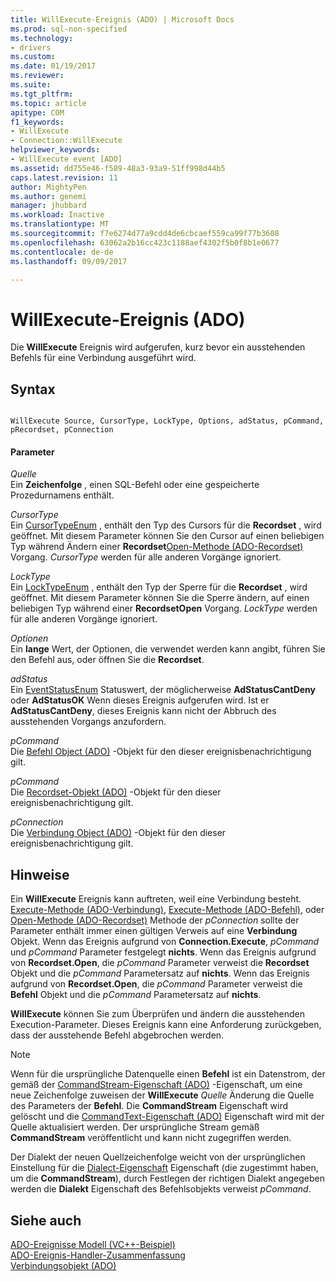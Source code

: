 ```yaml
---
title: WillExecute-Ereignis (ADO) | Microsoft Docs
ms.prod: sql-non-specified
ms.technology:
- drivers
ms.custom: 
ms.date: 01/19/2017
ms.reviewer: 
ms.suite: 
ms.tgt_pltfrm: 
ms.topic: article
apitype: COM
f1_keywords:
- WillExecute
- Connection::WillExecute
helpviewer_keywords:
- WillExecute event [ADO]
ms.assetid: dd755e46-f589-48a3-93a9-51ff998d44b5
caps.latest.revision: 11
author: MightyPen
ms.author: genemi
manager: jhubbard
ms.workload: Inactive
ms.translationtype: MT
ms.sourcegitcommit: f7e6274d77a9cdd4de6cbcaef559ca99f77b3608
ms.openlocfilehash: 63062a2b16cc423c1188aef4302f5b0f8b1e0677
ms.contentlocale: de-de
ms.lasthandoff: 09/09/2017

---
```

# <a name="willexecute-event-ado"></a>WillExecute-Ereignis (ADO)
Die **WillExecute** Ereignis wird aufgerufen, kurz bevor ein ausstehenden Befehls für eine Verbindung ausgeführt wird.  
  
## <a name="syntax"></a>Syntax  
  
```  
  
WillExecute Source, CursorType, LockType, Options, adStatus, pCommand, pRecordset, pConnection  
```  
  
#### <a name="parameters"></a>Parameter  
 *Quelle*  
 Ein **Zeichenfolge** , einen SQL-Befehl oder eine gespeicherte Prozedurnamens enthält.  
  
 *CursorType*  
 Ein [CursorTypeEnum](../../../ado/reference/ado-api/cursortypeenum.md) , enthält den Typ des Cursors für die **Recordset** , wird geöffnet. Mit diesem Parameter können Sie den Cursor auf einen beliebigen Typ während Ändern einer **Recordset**[Open-Methode (ADO-Recordset)](../../../ado/reference/ado-api/open-method-ado-recordset.md) Vorgang. *CursorType* werden für alle anderen Vorgänge ignoriert.  
  
 *LockType*  
 Ein [LockTypeEnum](../../../ado/reference/ado-api/locktypeenum.md) , enthält den Typ der Sperre für die **Recordset** , wird geöffnet. Mit diesem Parameter können Sie die Sperre ändern, auf einen beliebigen Typ während einer **RecordsetOpen** Vorgang. *LockType* werden für alle anderen Vorgänge ignoriert.  
  
 *Optionen*  
 Ein **lange** Wert, der Optionen, die verwendet werden kann angibt, führen Sie den Befehl aus, oder öffnen Sie die **Recordset**.  
  
 *adStatus*  
 Ein [EventStatusEnum](../../../ado/reference/ado-api/eventstatusenum.md) Statuswert, der möglicherweise **AdStatusCantDeny** oder **AdStatusOK** Wenn dieses Ereignis aufgerufen wird. Ist er **AdStatusCantDeny**, dieses Ereignis kann nicht der Abbruch des ausstehenden Vorgangs anzufordern.  
  
 *pCommand*  
 Die [Befehl Object (ADO)](../../../ado/reference/ado-api/command-object-ado.md) -Objekt für den dieser ereignisbenachrichtigung gilt.  
  
 *pCommand*  
 Die [Recordset-Objekt (ADO)](../../../ado/reference/ado-api/recordset-object-ado.md) -Objekt für den dieser ereignisbenachrichtigung gilt.  
  
 *pConnection*  
 Die [Verbindung Object (ADO)](../../../ado/reference/ado-api/connection-object-ado.md) -Objekt für den dieser ereignisbenachrichtigung gilt.  
  
## <a name="remarks"></a>Hinweise  
 Ein **WillExecute** Ereignis kann auftreten, weil eine Verbindung besteht.  [Execute-Methode (ADO-Verbindung)](../../../ado/reference/ado-api/execute-method-ado-connection.md), [Execute-Methode (ADO-Befehl)](../../../ado/reference/ado-api/execute-method-ado-command.md), oder [Open-Methode (ADO-Recordset)](../../../ado/reference/ado-api/open-method-ado-recordset.md) Methode der *pConnection* sollte der Parameter enthält immer einen gültigen Verweis auf eine **Verbindung** Objekt. Wenn das Ereignis aufgrund von **Connection.Execute**, *pCommand* und *pCommand* Parameter festgelegt **nichts**. Wenn das Ereignis aufgrund von **Recordset.Open**, die *pCommand* Parameter verweist die **Recordset** Objekt und die *pCommand* Parametersatz auf **nichts**. Wenn das Ereignis aufgrund von **Recordset.Open**, die *pCommand* Parameter verweist die **Befehl** Objekt und die *pCommand* Parametersatz auf **nichts**.  
  
 **WillExecute** können Sie zum Überprüfen und ändern die ausstehenden Execution-Parameter. Dieses Ereignis kann eine Anforderung zurückgeben, dass der ausstehende Befehl abgebrochen werden.  
  
> [!NOTE]
>  Wenn für die ursprüngliche Datenquelle einen **Befehl** ist ein Datenstrom, der gemäß der [CommandStream-Eigenschaft (ADO)](../../../ado/reference/ado-api/commandstream-property-ado.md) -Eigenschaft, um eine neue Zeichenfolge zuweisen der **WillExecute** *Quelle* Änderung die Quelle des Parameters der **Befehl**. Die **CommandStream** Eigenschaft wird gelöscht und die [CommandText-Eigenschaft (ADO)](../../../ado/reference/ado-api/commandtext-property-ado.md) Eigenschaft wird mit der Quelle aktualisiert werden. Der ursprüngliche Stream gemäß **CommandStream** veröffentlicht und kann nicht zugegriffen werden.  
  
 Der Dialekt der neuen Quellzeichenfolge weicht von der ursprünglichen Einstellung für die [Dialect-Eigenschaft](../../../ado/reference/ado-api/dialect-property.md) Eigenschaft (die zugestimmt haben, um die **CommandStream**), durch Festlegen der richtigen Dialekt angegeben werden die **Dialekt** Eigenschaft des Befehlsobjekts verweist *pCommand*.  
  
## <a name="see-also"></a>Siehe auch  
 [ADO-Ereignisse Modell (VC++-Beispiel)](../../../ado/reference/ado-api/ado-events-model-example-vc.md)   
 [ADO-Ereignis-Handler-Zusammenfassung](../../../ado/guide/data/ado-event-handler-summary.md)   
 [Verbindungsobjekt (ADO)](../../../ado/reference/ado-api/connection-object-ado.md)

